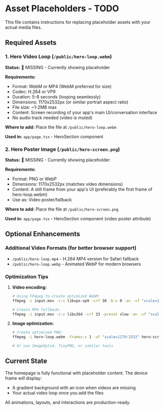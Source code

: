 # Asset Placeholders - TODO

This file contains instructions for replacing placeholder assets with your actual media files.

## Required Assets

### 1. Hero Video Loop (`/public/hero-loop.webm`)
**Status:** 🔴 MISSING - Currently showing placeholder

**Requirements:**
- Format: WebM or MP4 (WebM preferred for size)
- Codec: H.264 or VP9
- Duration: 5-8 seconds (looping seamlessly)
- Dimensions: 1170x2532px (or similar portrait aspect ratio)
- File size: ~1-2MB max
- Content: Screen recording of your app's main UI/conversation interface
- No audio track needed (video is muted)

**Where to add:** 
Place the file at `/public/hero-loop.webm`

**Used in:** `app/page.tsx` - HeroSection component


### 2. Hero Poster Image (`/public/hero-screen.png`)
**Status:** 🔴 MISSING - Currently showing placeholder

**Requirements:**
- Format: PNG or WebP
- Dimensions: 1170x2532px (matches video dimensions)
- Content: A still frame from your app's UI (preferably the first frame of hero-loop.webm)
- Use as: Video poster/fallback

**Where to add:** 
Place the file at `/public/hero-screen.png`

**Used in:** `app/page.tsx` - HeroSection component (video poster attribute)


## Optional Enhancements

### Additional Video Formats (for better browser support)
- `/public/hero-loop.mp4` - H.264 MP4 version for Safari fallback
- `/public/hero-loop.webp` - Animated WebP for modern browsers

### Optimization Tips
1. **Video encoding:**
   ```bash
   # Using FFmpeg to create optimized WebM:
   ffmpeg -i input.mov -c:v libvpx-vp9 -crf 30 -b:v 0 -an -vf "scale=1170:2532" hero-loop.webm
   
   # Create MP4 fallback:
   ffmpeg -i input.mov -c:v libx264 -crf 23 -preset slow -an -vf "scale=1170:2532" hero-loop.mp4
   ```

2. **Image optimization:**
   ```bash
   # Create optimized PNG:
   ffmpeg -i hero-loop.webm -frames:v 1 -vf "scale=1170:2532" hero-screen.png
   
   # Or use ImageOptim, TinyPNG, or similar tools
   ```

## Current State

The homepage is fully functional with placeholder content. The device frame will display:
- A gradient background with an icon when videos are missing
- Your actual video loop once you add the files

All animations, layouts, and interactions are production-ready.

